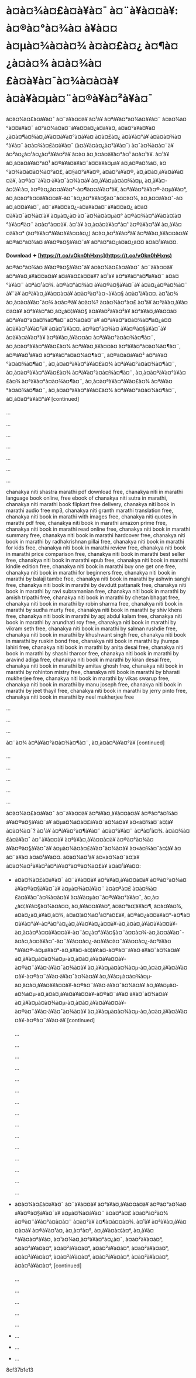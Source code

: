 # à¤à¤¾à¤£à¤à¥à¤¯ à¤¨à¥à¤¤à¥: à¤®à¤°à¤¾à¤ à¥à¤¤ à¤µà¤¾à¤à¤¾ à¤à¤£à¤¿ à¤¶à¤¿à¤à¤¾ à¤à¤¾à¤£à¤à¥à¤¯à¤¾à¤à¤à¥ à¤à¥à¤µà¤¨à¤®à¥à¤²à¥à¤¯
 
à¤à¤¾à¤£à¤à¥à¤¯ à¤¨à¥à¤¤à¥ à¤¹à¥ à¤ªà¥à¤°à¤¾à¤à¥à¤¨ à¤­à¤¾à¤°à¤¤à¥à¤¯ à¤°à¤¾à¤à¤¨à¥à¤¤à¤¿à¤à¥à¤, à¤à¤°à¥à¤¥à¤¿à¤à¤¶à¤¾à¤¸à¥à¤¤à¥à¤°à¤à¥à¤ à¤à¤£à¤¿ à¤à¥à¤°à¥ à¤à¤à¤¾à¤°à¥à¤¯ à¤à¤¾à¤£à¤à¥à¤¯ (à¤à¥à¤à¤¿à¤²à¥à¤¯) à¤¯à¤¾à¤à¤¨à¥ à¤²à¤¿à¤¹à¤¿à¤²à¥à¤²à¥ à¤à¤ à¤¸à¤à¤à¥à¤°à¤¹ à¤à¤¹à¥. à¤¹à¥ à¤¸à¤à¤à¥à¤°à¤¹ à¤®à¥à¤à¥à¤¯à¤¤à¥à¤µà¥ à¤¸à¤®à¤¾à¤, à¤°à¤¾à¤à¤à¤¾à¤°à¤£, à¤§à¤°à¥à¤®, à¤à¤°à¥à¤®, à¤¸à¤à¤¸à¥à¤à¥à¤¤à¥, à¤®à¤¨à¥à¤·à¥à¤¯à¤¾à¤à¥ à¤¸à¥à¤µà¤­à¤¾à¤µ, à¤¸à¥à¤-à¤¦à¥:à¤, à¤®à¤¿à¤¤à¥à¤°-à¤¶à¤¤à¥à¤°à¥, à¤ªà¥à¤°à¥à¤®-à¤µà¥à¤°, à¤¸à¤à¤ªà¤¤à¥à¤¤à¥-à¤¨à¤¿à¤°à¥à¤§à¤¨à¤¤à¤¾, à¤¸à¤¤à¥à¤¯-à¤à¤¸à¤¤à¥à¤¯, à¤¨à¥à¤¤à¤¿-à¤à¥à¤à¤¨à¥à¤¤à¤¿ à¤à¤¤à¥à¤¯à¤¾à¤¦à¥ à¤µà¤¿à¤·à¤¯à¤¾à¤à¤µà¤° à¤®à¤¾à¤°à¥à¤à¤¦à¤°à¥à¤¶à¤¨ à¤à¤°à¤¤à¥. à¤¹à¥ à¤¸à¤à¤à¥à¤°à¤¹ à¤®à¥à¤²à¥ à¤¸à¥à¤¤à¥à¤° (à¤ªà¥à¤°à¥à¤à¥à¤¤à¤¿) à¤à¤¸à¤²à¥à¤²à¥ à¤ªà¥à¤¸à¥à¤¤à¤à¥ à¤®à¤°à¤¾à¤ à¥à¤®à¤§à¥à¤¯à¥ à¤ªà¤°à¤¿à¤à¤¿à¤¤ à¤à¤¹à¥à¤¤.
 
**Download ✦ [https://t.co/vOkn0hHxns](https://t.co/vOkn0hHxns)**


 
à¤®à¤°à¤¾à¤ à¥à¤®à¤§à¥à¤¯à¥ à¤à¤¾à¤£à¤à¥à¤¯ à¤¨à¥à¤¤à¥ à¤ªà¥à¤¸à¥à¤¤à¤à¥ à¤à¥à¤£à¤¤à¥? à¤¹à¥ à¤ªà¥à¤°à¤¶à¥à¤¨ à¤à¤°à¥à¤¨ à¤ªà¤¹à¤¾. à¤®à¤°à¤¾à¤ à¥à¤®à¤§à¥à¤¯à¥ à¤à¤¿à¤®à¤¾à¤¨ à¥¨à¥­ à¤ªà¥à¤¸à¥à¤¤à¤à¥ à¤à¤ªà¤²à¤¬à¥à¤§ à¤à¤¹à¥à¤¤. à¤¹à¤¾ à¤¸à¤à¤à¥à¤¯à¤¾ à¤à¤®à¥ à¤à¤¾? à¤à¤¾à¤°à¤£ à¤¹à¥ à¤ªà¥à¤¸à¥à¤¤à¤à¥ à¤ªà¥à¤°à¤¸à¤¿à¤¦à¥à¤§ à¤à¥à¤²à¥à¤²à¥ à¤ªà¥à¤¸à¥à¤¤à¤ à¤ªà¥à¤°à¤à¤¾à¤¶à¤¨à¤¾à¤à¤¨à¥ à¤ªà¥à¤°à¤à¤¾à¤¶à¤¿à¤¤ à¤à¥à¤²à¥à¤²à¥ à¤à¤¹à¥à¤¤. à¤®à¤°à¤¾à¤ à¥à¤®à¤§à¥à¤¯à¥ à¤à¥à¤à¥à¤²à¥ à¤ªà¥à¤¸à¥à¤¤à¤ à¤ªà¥à¤°à¤à¤¾à¤¶à¤¨, à¤¸à¤à¤ªà¥à¤°à¥à¤£à¤¾ à¤ªà¥à¤¸à¥à¤¤à¤ à¤ªà¥à¤°à¤à¤¾à¤¶à¤¨, à¤®à¥à¤¹à¥à¤ à¤ªà¥à¤°à¤à¤¾à¤¶à¤¨, à¤®à¤à¤à¥à¤² à¤ªà¥à¤°à¤à¤¾à¤¶à¤¨, à¤¸à¤à¤ªà¥à¤°à¥à¤£à¤¾ à¤ªà¥à¤°à¤à¤¾à¤¶à¤¨, à¤¸à¤à¤ªà¥à¤°à¥à¤£à¤¾ à¤ªà¥à¤°à¤à¤¾à¤¶à¤¨, à¤¸à¤à¤ªà¥à¤°à¥à¤£à¤¾ à¤ªà¥à¤°à¤à¤¾à¤¶à¤¨, à¤¸à¤à¤ªà¥à¤°à¥à¤£à¤¾ à¤ªà¥à¤°à¤à¤¾à¤¶à¤¨, à¤¸à¤à¤ªà¥à¤°à¥à¤£à¤¾ à¤ªà¥à¤°à¤à¤¾à¤¶à¤¨, à¤¸à¤à¤ªà¥à¤°à¥ [continued]

...
 
...
 
...
 
...
 
...
 
...
 
...
 
chanakya niti shastra marathi pdf download free,  chanakya niti in marathi language book online,  free ebook of chanakya niti sutra in marathi,  chanakya niti marathi book flipkart free delivery,  chanakya niti book in marathi audio free mp3,  chanakya niti granth marathi translation free,  chanakya niti book in marathi with images free,  chanakya niti quotes in marathi pdf free,  chanakya niti book in marathi amazon prime free,  chanakya niti book in marathi read online free,  chanakya niti book in marathi summary free,  chanakya niti book in marathi hardcover free,  chanakya niti book in marathi by radhakrishnan pillai free,  chanakya niti book in marathi for kids free,  chanakya niti book in marathi review free,  chanakya niti book in marathi price comparison free,  chanakya niti book in marathi best seller free,  chanakya niti book in marathi epub free,  chanakya niti book in marathi kindle edition free,  chanakya niti book in marathi buy one get one free,  chanakya niti book in marathi for beginners free,  chanakya niti book in marathi by balaji tambe free,  chanakya niti book in marathi by ashwin sanghi free,  chanakya niti book in marathi by devdutt pattanaik free,  chanakya niti book in marathi by ravi subramanian free,  chanakya niti book in marathi by amish tripathi free,  chanakya niti book in marathi by chetan bhagat free,  chanakya niti book in marathi by robin sharma free,  chanakya niti book in marathi by sudha murty free,  chanakya niti book in marathi by shiv khera free,  chanakya niti book in marathi by apj abdul kalam free,  chanakya niti book in marathi by arundhati roy free,  chanakya niti book in marathi by vikram seth free,  chanakya niti book in marathi by salman rushdie free,  chanakya niti book in marathi by khushwant singh free,  chanakya niti book in marathi by ruskin bond free,  chanakya niti book in marathi by jhumpa lahiri free,  chanakya niti book in marathi by anita desai free,  chanakya niti book in marathi by shashi tharoor free,  chanakya niti book in marathi by aravind adiga free,  chanakya niti book in marathi by kiran desai free,  chanakya niti book in marathi by amitav ghosh free,  chanakya niti book in marathi by rohinton mistry free,  chanakya niti book in marathi by bharati mukherjee free,  chanakya niti book in marathi by vikas swarup free,  chanakya niti book in marathi by manu joseph free,  chanakya niti book in marathi by jeet thayil free,  chanakya niti book in marathi by jerry pinto free,  chanakya niti book in marathi by neel mukherjee free
 
...
 
...
 
...
  
à¤¨à¤¾ à¤ªà¥à¤°à¤à¤¾à¤¶à¤¨, à¤¸à¤à¤ªà¥à¤°à¥ [continued]

...
 
...
 
...
 
...
 
...

à¤à¤¾à¤£à¤à¥à¤¯ à¤¨à¥à¤¤à¥ à¤ªà¥à¤¸à¥à¤¤à¤à¥ à¤®à¤°à¤¾à¤ à¥à¤®à¤§à¥à¤¯à¥ à¤µà¤¾à¤à¤£à¥à¤¯à¤¾à¤à¥ à¤«à¤¾à¤¯à¤¦à¥ à¤à¤¾à¤¯? à¤¹à¥ à¤ªà¥à¤°à¤¶à¥à¤¨ à¤à¤°à¥à¤¨ à¤ªà¤¹à¤¾. à¤à¤¾à¤£à¤à¥à¤¯ à¤¨à¥à¤¤à¥ à¤ªà¥à¤¸à¥à¤¤à¤à¥ à¤®à¤°à¤¾à¤ à¥à¤®à¤§à¥à¤¯à¥ à¤µà¤¾à¤à¤£à¥à¤¯à¤¾à¤à¥ à¤«à¤¾à¤¯à¤¦à¥ à¤à¤¨à¥à¤ à¤à¤¹à¥à¤¤. à¤à¤¾à¤¹à¥ à¤«à¤¾à¤¯à¤¦à¥ à¤à¤¾à¤²à¥à¤²à¤ªà¥à¤°à¤®à¤¾à¤£à¥ à¤à¤¹à¥à¤¤:
 
- à¤à¤¾à¤£à¤à¥à¤¯ à¤¨à¥à¤¤à¥ à¤ªà¥à¤¸à¥à¤¤à¤à¥ à¤®à¤°à¤¾à¤ à¥à¤®à¤§à¥à¤¯à¥ à¤µà¤¾à¤à¥à¤¨ à¤à¤ªà¤£ à¤à¤¾à¤£à¤à¥à¤¯à¤¾à¤à¤à¥ à¤à¥à¤µà¤¨à¤®à¥à¤²à¥à¤¯, à¤¸à¤¿à¤¦à¥à¤§à¤¾à¤à¤¤, à¤¸à¥à¤¤à¥à¤°, à¤à¤ªà¤¦à¥à¤¶, à¤à¤¥à¤¾, à¤à¤¿à¤¸à¥à¤¸à¤¾, à¤à¤¦à¤¾à¤¹à¤°à¤£à¥, à¤®à¤¿à¤¤à¥à¤°-à¤¶à¤¤à¥à¤°à¥-à¤ªà¤°à¤¿à¤¸à¥à¤¥à¤¿à¤¤à¥-à¤¸à¤à¤¸à¥à¤à¥à¤¤à¥-à¤¸à¤à¤ªà¤¤à¥à¤¤à¥-à¤¨à¤¿à¤°à¥à¤§à¤¨à¤¤à¤¾-à¤¸à¤¤à¥à¤¯-à¤à¤¸à¤¤à¥à¤¯-à¤¨à¥à¤¤à¤¿-à¤à¥à¤à¤¨à¥à¤¤à¤¿-à¤ªà¥à¤°à¥à¤®-à¤µà¥à¤°-à¤¸à¥à¤-à¤¦à¥:à¤-à¤®à¤¨à¥à¤·à¥à¤¯à¤¾à¤à¥ à¤¸à¥à¤µà¤­à¤¾à¤µ-à¤¸à¤à¤¸à¥à¤à¥à¤¤à¥-à¤®à¤¨à¥à¤·à¥à¤¯à¤¾à¤à¥ à¤¸à¥à¤µà¤­à¤¾à¤µ-à¤¸à¤à¤¸à¥à¤à¥à¤¤à¥-à¤®à¤¨à¥à¤·à¥à¤¯à¤¾à¤à¥ à¤¸à¥à¤µà¤­à¤¾à¤µ-à¤¸à¤à¤¸à¥à¤à¥à¤¤à¥-à¤®à¤¨à¥à¤·à¥à¤¯à¤¾à¤à¥ à¤¸à¥à¤µà¤­à¤¾à¤µ-à¤¸à¤à¤¸à¥à¤à¥à¤¤à¥-à¤®à¤¨à¥à¤·à¥à¤¯à¤¾à¤à¥ à¤¸à¥à¤µà¤­à¤¾à¤µ-à¤¸à¤à¤¸à¥à¤à¥à¤¤à¥-à¤®à¤¨à¥à¤·à¥à¤¯à¤¾à¤à¥ à¤¸à¥à¤µà¤­à¤¾à¤µ-à¤¸à¤à¤¸à¥à¤à¥à¤¤à¥-à¤®à¤¨à¥à¤·à¥
[continued]

    ...

    ...

    ...

    ...

    ...

    ...

    ...

    ...

    ...

    ...

    ...

    ...

    ...

    ...

    ...
- à¤à¤¾à¤£à¤à¥à¤¯ à¤¨à¥à¤¤à¥ à¤ªà¥à¤¸à¥à¤¤à¤à¥ à¤®à¤°à¤¾à¤ à¥à¤®à¤§à¥à¤¯à¥ à¤µà¤¾à¤à¥à¤¨ à¤à¤ªà¤£ à¤à¤ªà¤²à¤¾ à¤®à¤¨à¥à¤°à¤à¤à¤¨ à¤à¤°à¥ à¤¶à¤à¤¤à¤¾. à¤¹à¥ à¤ªà¥à¤¸à¥à¤¤à¤à¥ à¤®à¥à¤¹à¤, à¤¸à¤°à¤², à¤¸à¥à¤à¤¦à¤°, à¤¸à¥à¤°à¥à¤à¤ªà¥à¤, à¤¹à¤¾à¤¸à¤ªà¥à¤°à¤¿à¤¯, à¤à¤²à¥à¤à¤°, à¤à¤²à¥à¤à¤°, à¤à¤²à¥à¤à¤°, à¤à¤²à¥à¤à¤°, à¤à¤²à¥à¤à¤°, à¤à¤²à¥à¤à¤°, à¤à¤²à¥à¤à¤°, à¤à¤²à¥à¤à¤°, à¤à¤²à¥à¤à¤°, à¤à¤²à¥à¤à¤°,
[continued]

    ...

    ...

    ...

    ...

    ...
- ...
- ...
- ...

 8cf37b1e13
 

